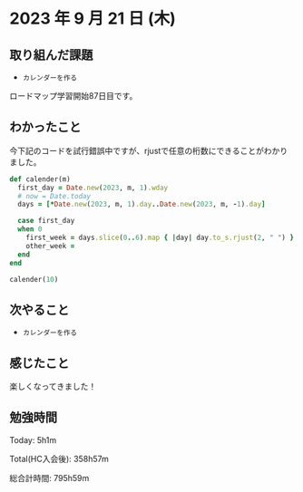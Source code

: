 # 2023 年 9 月 21 日 (木)

## 取り組んだ課題

- `カレンダーを作る`

ロードマップ学習開始87日目です。

## わかったこと

今下記のコードを試行錯誤中ですが、rjustで任意の桁数にできることがわかりました。
```ruby
def calender(m)
  first_day = Date.new(2023, m, 1).wday
  # now = Date.today
  days = [*Date.new(2023, m, 1).day..Date.new(2023, m, -1).day]

  case first_day
  when 0
    first_week = days.slice(0..6).map { |day| day.to_s.rjust(2, " ") }.join(" ")
    other_week =
  end
end

calender(10)
```

## 次やること

- `カレンダーを作る`

## 感じたこと

楽しくなってきました！

## 勉強時間

Today: 5h1m

Total(HC入会後): 358h57m

総合計時間: 795h59m
